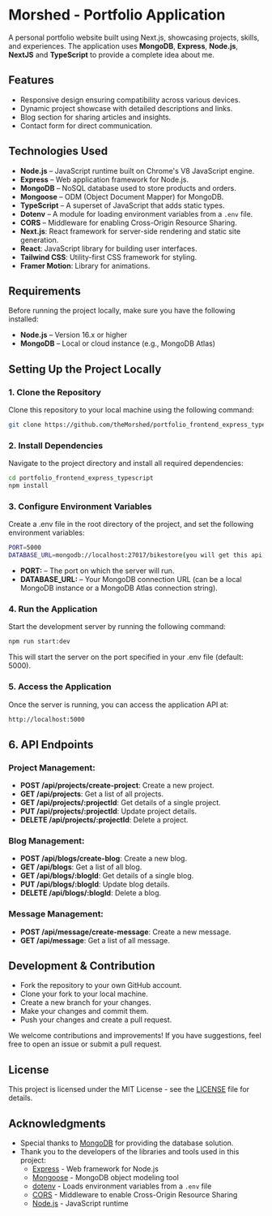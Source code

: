 # Morshed - Portfolio Application

A personal portfolio website built using Next.js, showcasing projects, skills, and experiences. The application uses **MongoDB**, **Express**, **Node.js**, **NextJS** and **TypeScript** to provide a complete idea about me.

## Features

- Responsive design ensuring compatibility across various devices.
- Dynamic project showcase with detailed descriptions and links.
- Blog section for sharing articles and insights.
- Contact form for direct communication.

## Technologies Used

-   **Node.js** – JavaScript runtime built on Chrome's V8 JavaScript engine.
-   **Express** – Web application framework for Node.js.
-   **MongoDB** – NoSQL database used to store products and orders.
-   **Mongoose** – ODM (Object Document Mapper) for MongoDB.
-   **TypeScript** – A superset of JavaScript that adds static types.
-   **Dotenv** – A module for loading environment variables from a `.env` file.
-   **CORS** – Middleware for enabling Cross-Origin Resource Sharing.
- **Next.js**: React framework for server-side rendering and static site generation.
- **React**: JavaScript library for building user interfaces.
- **Tailwind CSS**: Utility-first CSS framework for styling.
- **Framer Motion**: Library for animations.

## Requirements

Before running the project locally, make sure you have the following installed:

-   **Node.js** – Version 16.x or higher
-   **MongoDB** – Local or cloud instance (e.g., MongoDB Atlas)

## Setting Up the Project Locally

### 1. Clone the Repository

Clone this repository to your local machine using the following command:

```bash
git clone https://github.com/theMorshed/portfolio_frontend_express_typescript.git
```

### 2. Install Dependencies

Navigate to the project directory and install all required dependencies:

```bash
cd portfolio_frontend_express_typescript
npm install
```

### 3. Configure Environment Variables

Create a .env file in the root directory of the project, and set the following environment variables:

```bash
PORT=5000
DATABASE_URL=mongodb://localhost:27017/bikestore(you will get this api from mongodb atlas)
```

-   **PORT:** – The port on which the server will run.
-   **DATABASE_URL:** – Your MongoDB connection URL (can be a local MongoDB instance or a MongoDB Atlas connection string).

### 4. Run the Application

Start the development server by running the following command:

```bash
npm run start:dev
```

This will start the server on the port specified in your .env file (default: 5000).

### 5. Access the Application

Once the server is running, you can access the application API at:

```bash
http://localhost:5000
```

## 6. API Endpoints

### Project Management:

-   **POST /api/projects/create-project**: Create a new project.
-   **GET /api/projects**: Get a list of all projects. 
-   **GET /api/projects/:projectId**: Get details of a single project.
-   **PUT /api/projects/:projectId**: Update project details.
-   **DELETE /api/projects/:projectId**: Delete a project.

### Blog Management:

-   **POST /api/blogs/create-blog**: Create a new blog.
-   **GET /api/blogs**: Get a list of all blog. 
-   **GET /api/blogs/:blogId**: Get details of a single blog.
-   **PUT /api/blogs/:blogId**: Update blog details.
-   **DELETE /api/blogs/:blogId**: Delete a blog.

### Message Management:

-   **POST /api/message/create-message**: Create a new message.
-   **GET /api/message**: Get a list of all message. 

## Development & Contribution

-   Fork the repository to your own GitHub account.
-   Clone your fork to your local machine.
-   Create a new branch for your changes.
-   Make your changes and commit them.
-   Push your changes and create a pull request.

We welcome contributions and improvements! If you have suggestions, feel free to open an issue or submit a pull request.

## License

This project is licensed under the MIT License - see the [LICENSE](LICENSE) file for details.

## Acknowledgments

-   Special thanks to [MongoDB](https://www.mongodb.com/) for providing the database solution.
-   Thank you to the developers of the libraries and tools used in this project:
    -   [Express](https://expressjs.com/) - Web framework for Node.js
    -   [Mongoose](https://mongoosejs.com/) - MongoDB object modeling tool
    -   [dotenv](https://www.npmjs.com/package/dotenv) - Loads environment variables from a `.env` file
    -   [CORS](https://www.npmjs.com/package/cors) - Middleware to enable Cross-Origin Resource Sharing
    -   [Node.js](https://nodejs.org/en/) - JavaScript runtime
